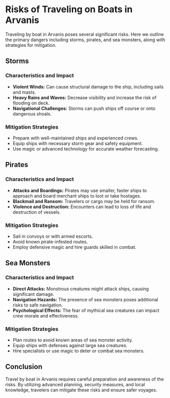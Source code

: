 # Risks of Traveling on Boats in Arvanis

Traveling by boat in Arvanis poses several significant risks. Here we outline the primary dangers including storms, pirates, and sea monsters, along with strategies for mitigation.

## Storms

### Characteristics and Impact
- **Violent Winds:** Can cause structural damage to the ship, including sails and masts.
- **Heavy Rains and Waves:** Decrease visibility and increase the risk of flooding on deck.
- **Navigational Challenges:** Storms can push ships off course or onto dangerous shoals.

### Mitigation Strategies
- Prepare with well-maintained ships and experienced crews.
- Equip ships with necessary storm gear and safety equipment.
- Use magic or advanced technology for accurate weather forecasting.

## Pirates

### Characteristics and Impact
- **Attacks and Boardings:** Pirates may use smaller, faster ships to approach and board merchant ships to loot or take hostages.
- **Blackmail and Ransom:** Travelers or cargo may be held for ransom.
- **Violence and Destruction:** Encounters can lead to loss of life and destruction of vessels.

### Mitigation Strategies
- Sail in convoys or with armed escorts.
- Avoid known pirate-infested routes.
- Employ defensive magic and hire guards skilled in combat.

## Sea Monsters

### Characteristics and Impact
- **Direct Attacks:** Monstrous creatures might attack ships, causing significant damage.
- **Navigation Hazards:** The presence of sea monsters poses additional risks to safe navigation.
- **Psychological Effects:** The fear of mythical sea creatures can impact crew morale and effectiveness.

### Mitigation Strategies
- Plan routes to avoid known areas of sea monster activity.
- Equip ships with defenses against large sea creatures.
- Hire specialists or use magic to deter or combat sea monsters.

## Conclusion

Travel by boat in Arvanis requires careful preparation and awareness of the risks. By utilizing advanced planning, security measures, and local knowledge, travelers can mitigate these risks and ensure safer voyages.
